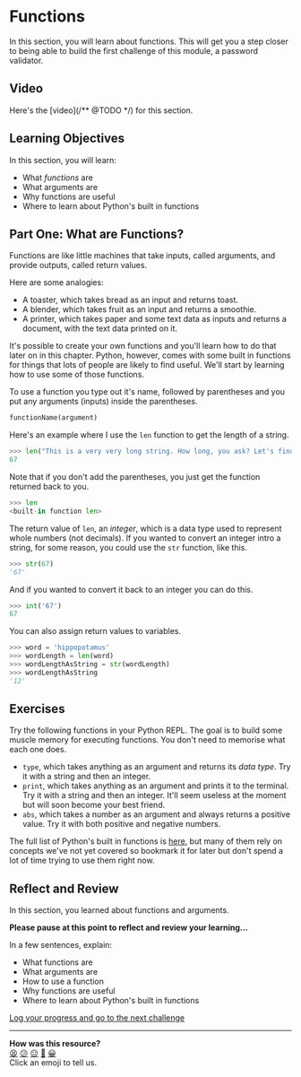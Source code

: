# Functions

In this section, you will learn about functions. This will get you a step closer
to being able to build the first challenge of this module, a password validator.

## Video

Here's the [video](/** @TODO */) for this section.

## Learning Objectives

In this section, you will learn:

- What _functions_ are
- What arguments are
- Why functions are useful
- Where to learn about Python's built in functions

## Part One: What are Functions?

Functions are like little machines that take inputs, called arguments, and
provide outputs, called return values.

Here are some analogies:
- A toaster, which takes bread as an input and returns toast.
- A blender, which takes fruit as an input and returns a smoothie.
- A printer, which takes paper and some text data as inputs and returns a
  document, with the text data printed on it.

It's possible to create your own functions and you'll learn how to do that later
on in this chapter. Python, however, comes with some built in functions for
things that lots of people are likely to find useful. We'll start by learning
how to use some of those functions.

To use a function you type out it's name, followed by parentheses and you put
any arguments (inputs) inside the parentheses.

```python
functionName(argument)
```

Here's an example where I use the `len` function to get the length of a string.

```python
>>> len("This is a very very long string. How long, you ask? Let's find out!")
67
```

Note that if you don't add the parentheses, you just get the function returned
back to you.

```python
>>> len
<built-in function len>
```

The return value of `len`, an _integer_, which is a data type used to represent
whole numbers (not decimals). If you wanted to convert an integer intro a
string, for some reason, you could use the `str` function, like this.

```python
>>> str(67)
'67'
```

And if you wanted to convert it back to an integer you can do this.

```python
>>> int('67')
67
```

You can also assign return values to variables.

```python
>>> word = 'hippopotamus'
>>> wordLength = len(word)
>>> wordLengthAsString = str(wordLength)
>>> wordLengthAsString
'12'
```

## Exercises

Try the following functions in your Python REPL. The goal is to build some
muscle memory for executing functions. You don't need to memorise what each one
does.

- `type`, which takes anything as an argument and returns its _data type_. Try
  it with a string and then an integer.
- `print`, which takes anything as an argument and prints it to the terminal.
  Try it with a string and then an integer. It'll seem useless at the moment but
  will soon become your best friend.
- `abs`, which takes a number as an argument and always returns a positive
  value. Try it with both positive and negative numbers.

The full list of Python's built in functions is
[here](https://www.w3schools.com/python/python_ref_functions.asp), but many of
them rely on concepts we've not yet covered so bookmark it for later but don't
spend a lot of time trying to use them right now.

## Reflect and Review

In this section, you learned about functions and arguments.

**Please pause at this point to reflect and review your learning...**

In a few sentences, explain:

- What functions are
- What arguments are
- How to use a function
- Why functions are useful
- Where to learn about Python's built in functions


[Log your progress and go to the next challenge](https://makers-event-logger.herokuapp.com/?event=03_functions.md&repository=makersacademy%2Fpython_foundations&redirect=chapter1%2F04_methods.md)

<!-- BEGIN GENERATED SECTION DO NOT EDIT -->

---

**How was this resource?**  
[😫](https://airtable.com/shrUJ3t7KLMqVRFKR?prefill_Repository=makersacademy%2Fpython_foundations&prefill_File=chapter1%2F03_functions.md&prefill_Sentiment=😫) [😕](https://airtable.com/shrUJ3t7KLMqVRFKR?prefill_Repository=makersacademy%2Fpython_foundations&prefill_File=chapter1%2F03_functions.md&prefill_Sentiment=😕) [😐](https://airtable.com/shrUJ3t7KLMqVRFKR?prefill_Repository=makersacademy%2Fpython_foundations&prefill_File=chapter1%2F03_functions.md&prefill_Sentiment=😐) [🙂](https://airtable.com/shrUJ3t7KLMqVRFKR?prefill_Repository=makersacademy%2Fpython_foundations&prefill_File=chapter1%2F03_functions.md&prefill_Sentiment=🙂) [😀](https://airtable.com/shrUJ3t7KLMqVRFKR?prefill_Repository=makersacademy%2Fpython_foundations&prefill_File=chapter1%2F03_functions.md&prefill_Sentiment=😀)  
Click an emoji to tell us.

<!-- END GENERATED SECTION DO NOT EDIT -->
